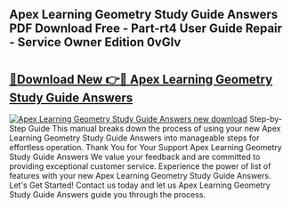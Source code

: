 ## Apex Learning Geometry Study Guide Answers PDF Download Free - Part-rt4 User Guide Repair - Service Owner Edition 0vGIv

# <h2><a href="http://bc93350.oget.top/?id=Apex+Learning+Geometry+Study+Guide+Answers">🔗Download New 👉🔴 Apex Learning Geometry Study Guide Answers</a></h2>

[![Apex Learning Geometry Study Guide Answers new download](https://i.imgur.com/5g1atiW.png)](http://bc93350.oget.top/?id=Apex+Learning+Geometry+Study+Guide+Answers)
Step-by-Step Guide This manual breaks down the process of using your new Apex Learning Geometry Study Guide Answers into manageable steps for effortless operation. Thank You for Your Support Apex Learning Geometry Study Guide Answers We value your feedback and are committed to providing exceptional customer service. Experience the power of list of features with your new Apex Learning Geometry Study Guide Answers. Let's Get Started! Contact us today and let us Apex Learning Geometry Study Guide Answers guide you through the process.
